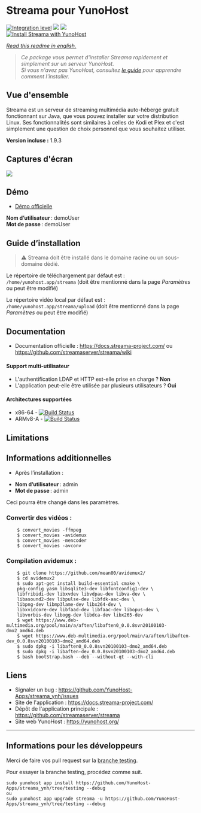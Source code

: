 # Streama pour YunoHost

[![Integration level](https://dash.yunohost.org/integration/streama.svg)](https://dash.yunohost.org/appci/app/streama) ![](https://ci-apps.yunohost.org/ci/badges/streama.status.svg) ![](https://ci-apps.yunohost.org/ci/badges/streama.maintain.svg)  
[![Install Streama with YunoHost](https://install-app.yunohost.org/install-with-yunohost.svg)](https://install-app.yunohost.org/?app=streama)

*[Read this readme in english.](./README.md)* 

> *Ce package vous permet d'installer Streama rapidement et simplement sur un serveur YunoHost.  
Si vous n'avez pas YunoHost, consultez [le guide](https://yunohost.org/#/install) pour apprendre comment l'installer.*

## Vue d'ensemble
Streama est un serveur de streaming multimédia auto-hébergé gratuit fonctionnant sur Java, que vous pouvez installer sur votre distribution Linux. Ses fonctionnalités sont similaires à celles de Kodi et Plex et c'est simplement une question de choix personnel que vous souhaitez utiliser.

**Version incluse :** 1.9.3

## Captures d'écran

![](https://user-images.githubusercontent.com/51749973/96721577-9f216280-13ac-11eb-935c-d083f4b010a2.jpg)

## Démo

* [Démo officielle](https://streama.demo-version.net)

**Nom d’utilisateur** : demoUser  
**Mot de passe** : demoUser

## Guide d’installation

> :warning: Streama doit être installé dans le domaine racine ou un sous-domaine dédié.

Le répertoire de téléchargement par défaut est : `/home/yunohost.app/streama` (doit être mentionné dans la page *Paramètres* ou peut être modifié)
 
Le répertoire vidéo local par défaut est : `/home/yunohost.app/streama/upload` (doit être mentionné dans la page *Paramètres* ou peut être modifié)

## Documentation

 * Documentation officielle : https://docs.streama-project.com/ ou https://github.com/streamaserver/streama/wiki

#### Support multi-utilisateur

* L'authentification LDAP et HTTP est-elle prise en charge ? **Non**
* L'application peut-elle être utilisée par plusieurs utilisateurs ? **Oui**

#### Architectures supportées

* x86-64 - [![Build Status](https://ci-apps.yunohost.org/ci/logs/streama%20%28Apps%29.svg)](https://ci-apps.yunohost.org/ci/apps/streama/)
* ARMv8-A - [![Build Status](https://ci-apps-arm.yunohost.org/ci/logs/streama%20%28Apps%29.svg)](https://ci-apps-arm.yunohost.org/ci/apps/streama/)

## Limitations

## Informations additionnelles

* Après l’installation :
 - **Nom d’utilisateur** : admin
 - **Mot de passe** : admin

Ceci pourra être changé dans les paramètres.

### Convertir des vidéos :
 
        $ convert_movies -ffmpeg 
        $ convert_movies -avidemux
        $ convert_movies -mencoder
        $ convert_movies -avconv
        
### Compilation avidemux :

        $ git clone https://github.com/mean00/avidemux2/
        $ cd avidemux2
        $ sudo apt-get install build-essential cmake \
        pkg-config yasm libsqlite3-dev libfontconfig1-dev \
        libfribidi-dev libxvdev libvdpau-dev libva-dev \
        libasound2-dev libpulse-dev libfdk-aac-dev \
        libpng-dev libmp3lame-dev libx264-dev \
        libxvidcore-dev libfaad-dev libfaac-dev libopus-dev \
        libvorbis-dev libogg-dev libdca-dev libx265-dev
        $ wget https://www.deb-multimedia.org/pool/main/a/aften/libaften0_0.0.8svn20100103-dmo2_amd64.deb
        $ wget https://www.deb-multimedia.org/pool/main/a/aften/libaften-dev_0.0.8svn20100103-dmo2_amd64.deb
        $ sudo dpkg -i libaften0_0.0.8svn20100103-dmo2_amd64.deb
        $ sudo dpkg -i libaften-dev_0.0.8svn20100103-dmo2_amd64.deb
        $ bash bootStrap.bash --deb --without-qt --with-cli

## Liens

 * Signaler un bug : https://github.com/YunoHost-Apps/streama_ynh/issues
 * Site de l'application : https://docs.streama-project.com/
 * Dépôt de l'application principale : https://github.com/streamaserver/streama
 * Site web YunoHost : https://yunohost.org/

---

## Informations pour les développeurs

Merci de faire vos pull request sur la [branche testing](https://github.com/YunoHost-Apps/streama_ynh/tree/testing).

Pour essayer la branche testing, procédez comme suit.
```
sudo yunohost app install https://github.com/YunoHost-Apps/streama_ynh/tree/testing --debug
ou
sudo yunohost app upgrade streama -u https://github.com/YunoHost-Apps/streama_ynh/tree/testing --debug
```
